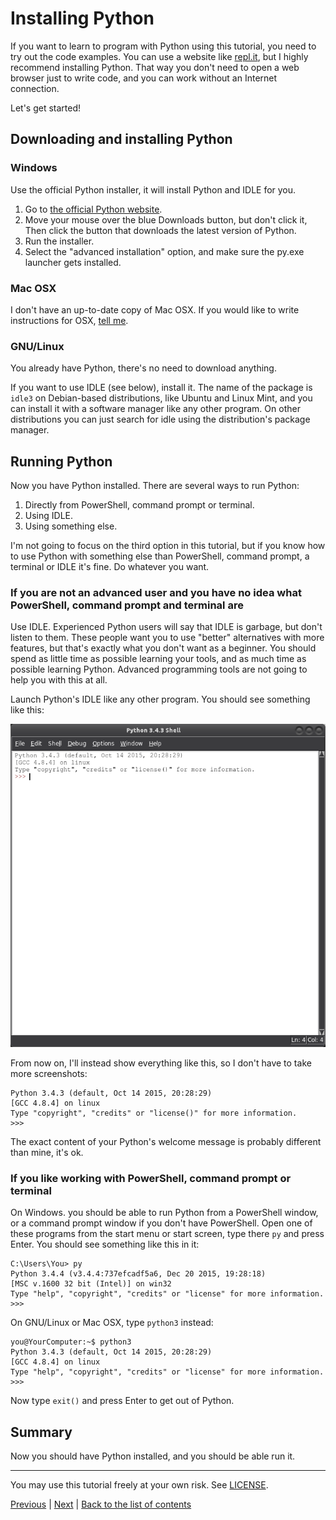 # Installing Python

If you want to learn to program with Python using this tutorial, you
need to try out the code examples. You can use a website like
[repl.it](https://repl.it/languages/python3), but I highly recommend
installing Python. That way you don't need to open a web browser just
to write code, and you can work without an Internet connection.

Let's get started!

## Downloading and installing Python

### Windows

Use the official Python installer, it will install Python and IDLE for
you.

1. Go to [the official Python website](https://www.python.org/).
2. Move your mouse over the blue Downloads button, but don't click it,
    Then click the button that downloads the latest version of Python.
3. Run the installer.
4. Select the "advanced installation" option, and make sure the py.exe
    launcher gets installed.

### Mac OSX

I don't have an up-to-date copy of Mac OSX. If you would like to write
instructions for OSX, [tell me](contact-me.md).

### GNU/Linux

You already have Python, there's no need to download anything.

If you want to use IDLE (see below), install it. The name of the
package is `idle3` on Debian-based distributions, like Ubuntu and Linux
Mint, and you can install it with a software manager like any other
program. On other distributions you can just search for idle using the
distribution's package manager.

## Running Python

Now you have Python installed. There are several ways to run Python:

1. Directly from PowerShell, command prompt or terminal.
2. Using IDLE.
3. Using something else.

I'm not going to focus on the third option in this tutorial, but if you
know how to use Python with something else than PowerShell, command
prompt, a terminal or IDLE it's fine. Do whatever you want.

### If you are not an advanced user and you have no idea what PowerShell, command prompt and terminal are

Use IDLE. Experienced Python users will say that IDLE is garbage, but
don't listen to them. These people want you to use "better"
alternatives with more features, but that's exactly what you don't want
as a beginner. You should spend as little time as possible learning
your tools, and as much time as possible learning Python. Advanced
programming tools are not going to help you with this at all.

Launch Python's IDLE like any other program. You should see something
like this:

![IDLE](idle.png)

From now on, I'll instead show everything like this, so I don't have to
take more screenshots:

    Python 3.4.3 (default, Oct 14 2015, 20:28:29)
    [GCC 4.8.4] on linux
    Type "copyright", "credits" or "license()" for more information.
    >>>

The exact content of your Python's welcome message is probably different
than mine, it's ok.

### If you like working with PowerShell, command prompt or terminal

On Windows. you should be able to run Python from a PowerShell window,
or a command prompt window if you don't have PowerShell. Open one of
these programs from the start menu or start screen, type there `py` and
press Enter. You should see something like this in it:

    C:\Users\You> py
    Python 3.4.4 (v3.4.4:737efcadf5a6, Dec 20 2015, 19:28:18)
    [MSC v.1600 32 bit (Intel)] on win32
    Type "help", "copyright", "credits" or "license" for more information.
    >>>

On GNU/Linux or Mac OSX, type `python3` instead:

    you@YourComputer:~$ python3
    Python 3.4.3 (default, Oct 14 2015, 20:28:29) 
    [GCC 4.8.4] on linux
    Type "help", "copyright", "credits" or "license" for more information.
    >>> 

Now type `exit()` and press Enter to get out of Python.

## Summary

Now you should have Python installed, and you should be able run it.

***

You may use this tutorial freely at your own risk. See [LICENSE](LICENSE).

[Previous](introduction.md) |
[Next](getting-started.md) |
[Back to the list of contents](README.md)
